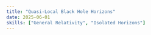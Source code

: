 ```yaml
---
title: "Quasi-Local Black Hole Horizons"
date: 2025-06-01
skills: ["General Relativity", "Isolated Horizons"]
---
```


